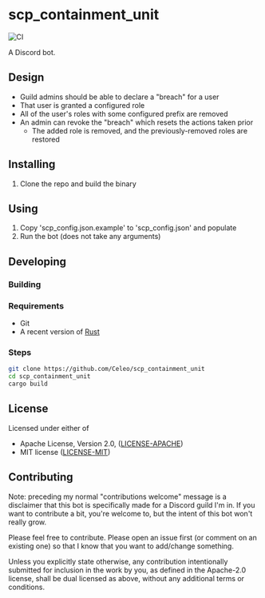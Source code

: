 # scp_containment_unit

![CI](https://github.com/Celeo/scp_containment_unit/workflows/CI/badge.svg?branch=master)

A Discord bot.

## Design

- Guild admins should be able to declare a "breach" for a user
- That user is granted a configured role
- All of the user's roles with some configured prefix are removed
- An admin can revoke the "breach" which resets the actions taken prior
  - The added role is removed, and the previously-removed roles are restored

## Installing

1. Clone the repo and build the binary

## Using

1. Copy 'scp_config.json.example' to 'scp_config.json' and populate
1. Run the bot (does not take any arguments)

## Developing

### Building

### Requirements

- Git
- A recent version of [Rust](https://www.rust-lang.org/tools/install)

### Steps

```sh
git clone https://github.com/Celeo/scp_containment_unit
cd scp_containment_unit
cargo build
```

## License

Licensed under either of

- Apache License, Version 2.0, ([LICENSE-APACHE](LICENSE-APACHE))
- MIT license ([LICENSE-MIT](LICENSE-MIT))

## Contributing

Note: preceding my normal "contributions welcome" message is a disclaimer that this bot is specifically made for a Discord guild I'm in. If you want to contribute a bit, you're welcome to, but the intent of this bot won't really grow.

Please feel free to contribute. Please open an issue first (or comment on an existing one) so that I know that you want to add/change something.

Unless you explicitly state otherwise, any contribution intentionally submitted for inclusion in the work by you, as defined in the Apache-2.0 license,
shall be dual licensed as above, without any additional terms or conditions.
